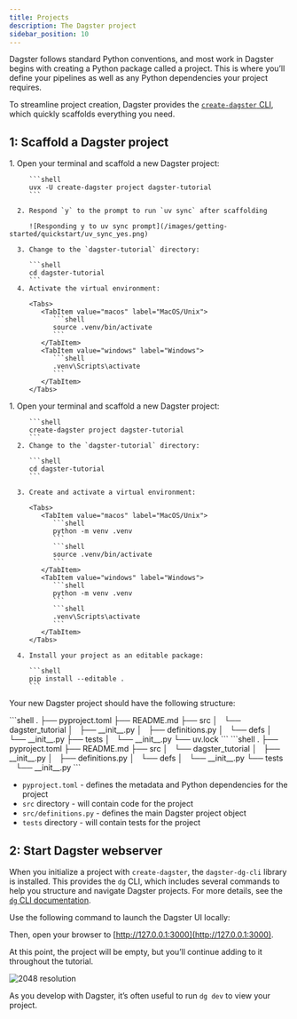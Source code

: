 ```yaml
---
title: Projects
description: The Dagster project
sidebar_position: 10
---
```


Dagster follows standard Python conventions, and most work in Dagster begins with creating a Python package called a project. This is where you’ll define your pipelines as well as any Python dependencies your project requires.

To streamline project creation, Dagster provides the [`create-dagster` CLI](/api/clis/create-dagster), which quickly scaffolds everything you need.

## 1: Scaffold a Dagster project

<Tabs groupId="package-manager">
   <TabItem value="uv" label="uv">
      1. Open your terminal and scaffold a new Dagster project:

         ```shell
         uvx -U create-dagster project dagster-tutorial
         ```

      2. Respond `y` to the prompt to run `uv sync` after scaffolding

         ![Responding y to uv sync prompt](/images/getting-started/quickstart/uv_sync_yes.png)

      3. Change to the `dagster-tutorial` directory:

         ```shell
         cd dagster-tutorial
         ```
      4. Activate the virtual environment:

         <Tabs>
            <TabItem value="macos" label="MacOS/Unix">
               ```shell
               source .venv/bin/activate
               ```
            </TabItem>
            <TabItem value="windows" label="Windows">
               ```shell
               .venv\Scripts\activate
               ```
            </TabItem>
         </Tabs>

   </TabItem>

   <TabItem value="pip" label="pip">
      1. Open your terminal and scaffold a new Dagster project:

         ```shell
         create-dagster project dagster-tutorial
         ```
      2. Change to the `dagster-tutorial` directory:

         ```shell
         cd dagster-tutorial
         ```

      3. Create and activate a virtual environment:

         <Tabs>
            <TabItem value="macos" label="MacOS/Unix">
               ```shell
               python -m venv .venv
               ```
               ```shell
               source .venv/bin/activate
               ```
            </TabItem>
            <TabItem value="windows" label="Windows">
               ```shell
               python -m venv .venv
               ```
               ```shell
               .venv\Scripts\activate
               ```
            </TabItem>
         </Tabs>

      4. Install your project as an editable package:

         ```shell
         pip install --editable .
         ```

   </TabItem>
</Tabs>

Your new Dagster project should have the following structure:

<Tabs groupId="package-manager">

   <TabItem value="uv" label="uv">
   ```shell
    .
    ├── pyproject.toml
    ├── README.md
    ├── src
    │   └── dagster_tutorial
    │       ├── __init__.py
    │       ├── definitions.py
    │       └── defs
    │           └── __init__.py
    ├── tests
    │   └── __init__.py
    └── uv.lock
   ```
   </TabItem>
   <TabItem value="pip" label="pip">
   ```shell
    .
    ├── pyproject.toml
    ├── README.md
    ├── src
    │   └── dagster_tutorial
    │       ├── __init__.py
    │       ├── definitions.py
    │       └── defs
    │           └── __init__.py
    └── tests
        └── __init__.py
   ```
   </TabItem>
</Tabs>

- `pyproject.toml` - defines the metadata and Python dependencies for the project
- `src` directory - will contain code for the project
- `src/definitions.py` - defines the main Dagster project object
- `tests` directory - will contain tests for the project

## 2: Start Dagster webserver

When you initialize a project with `create-dagster`, the `dagster-dg-cli` library is installed. This provides the `dg` CLI, which includes several commands to help you structure and navigate Dagster projects. For more details, see the [`dg` CLI documentation](/api/clis/dg-cli/dg-cli-reference).

Use the following command to launch the Dagster UI locally:

<CliInvocationExample contents="dg dev" />

Then, open your browser to [http://127.0.0.1:3000](http://127.0.0.1:3000).

At this point, the project will be empty, but you’ll continue adding to it throughout the tutorial.

![2048 resolution](/images/tutorial/dagster-tutorial/project.png)

As you develop with Dagster, it’s often useful to run `dg dev` to view your project.
